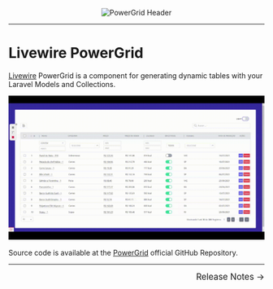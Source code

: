 <div align="center">
	<p><img  src="https://raw.githubusercontent.com/Power-Components/livewire-powergrid/main/art/header.jpg" alt="PowerGrid Header"></p>
</div>

------

# Livewire PowerGrid

[Livewire](https://laravel-livewire.com) PowerGrid is a component for  generating dynamic tables with your Laravel Models and Collections.

![Output](../_media/example.gif)

Source code is available at the [PowerGrid](https://github.com/Power-Components/livewire-powergrid) official GitHub Repository.

<hr/>
<footer style="float: right; font-size: larger">
    <span><a style="text-decoration: none;" href="#/get-started/upgrade-guide">Release Notes →</a></span>
</footer>
